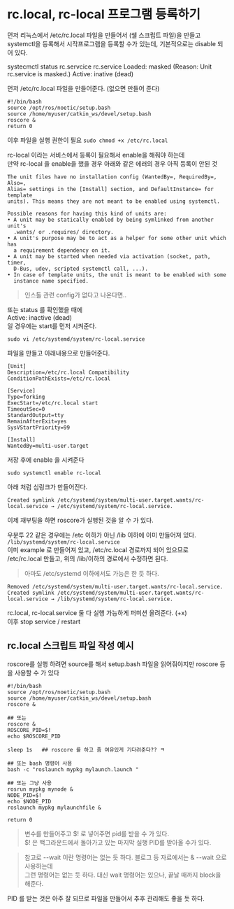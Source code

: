 # rc.local, rc-local 프로그램 등록하기

먼저 리눅스에서 /etc/rc.local 파일을 만들어서 (쉘 스크립트 파일)을 만들고   
systemctl을 등록해서 시작프로그램을 등록할 수가 있는데, 기본적으로는 disable 되어 있다.

systecmctl status  rc.servcice
rc.service
  Loaded: masked (Reason: Unit rc.service is masked.)
  Active: inative (dead)


먼저 /etc/rc.local 파일을 만들어준다. (없으면 만들어 준다)

```shell
#!/bin/bash
source /opt/ros/noetic/setup.bash
source /home/myuser/catkin_ws/devel/setup.bash
roscore &
return 0
```

이후 파일을 실행 권한이 필요
`sudo chmod +x /etc/rc.local`

rc-local 이라는 서비스에서 등록이 필요해서 enable을 해줘야 하는데   
만약 rc-local 을 enable을 했을 경우 
아래와 같은 에러의 경우 아직 등록이 안된 것

```
The unit files have no installation config (WantedBy=, RequiredBy=, Also=,
Alias= settings in the [Install] section, and DefaultInstance= for template
units). This means they are not meant to be enabled using systemctl.
 
Possible reasons for having this kind of units are:
• A unit may be statically enabled by being symlinked from another unit's
  .wants/ or .requires/ directory.
• A unit's purpose may be to act as a helper for some other unit which has
  a requirement dependency on it.
• A unit may be started when needed via activation (socket, path, timer,
  D-Bus, udev, scripted systemctl call, ...).
• In case of template units, the unit is meant to be enabled with some
  instance name specified.

```

> 인스톨 관련 config가 없다고 나온다면..

또는 status 를 확인했을 때에   
Active: inactive (dead)  
일 경우에는 start를 먼저 시켜준다.

```
sudo vi /etc/systemd/system/rc-local.service
```

파일을 만들고 아래내용으로 만들어준다.

```shell
[Unit]
Description=/etc/rc.local Compatibility
ConditionPathExists=/etc/rc.local

[Service]
Type=forking
ExecStart=/etc/rc.local start
TimeoutSec=0
StandardOutput=tty
RemainAfterExit=yes
SysVStartPriority=99

[Install]
WantedBy=multi-user.target
```

저장 후에 enable 을 시켜준다 
```
sudo systemctl enable rc-local
```

아래 처럼 심링크가 만들어진다.
```
Created symlink /etc/systemd/system/multi-user.target.wants/rc-local.service → /etc/systemd/system/rc-local.service.
```

이제 재부팅을 하면 roscore가 실행된 것을 알 수 가 있다.


우분투 22 같은 경우에는 /etc 이하가 아닌 /lib 이하에 이미 만들어져 있다. 
`/lib/systemd/system/rc-local.service`  
이미 example 로 만들어져 있고, /etc/rc.local 경로까지 되어 있으므로  
/etc/rc.local 만들고, 위의 /lib/이하의 경로에서 수정하면 된다.

> 아마도 /etc/systemd 이하에서도 가능은 한 듯 하다.
```
Removed /etc/systemd/system/multi-user.target.wants/rc-local.service.
Created symlink /etc/systemd/system/multi-user.target.wants/rc-local.service → /lib/systemd/system/rc-local.service.
```

rc.local, rc-local.service 둘 다 실행 가능하게 퍼미션 올려준다. (+x)  
이후 stop service / restart



## rc.local 스크립트 파일 작성 예시

roscore를 실행 하려면 source를 해서 setup.bash 파일을 읽어줘야지만 roscore 등을 사용할 수 가 있다

```shell
#!/bin/bash
source /opt/ros/noetic/setup.bash
source /home/myuser/catkin_ws/devel/setup.bash
roscore &

## 또는 
roscore &
ROSCORE_PID=$!
echo $ROSCORE_PID

sleep 1s   ## roscore 를 하고 좀 여유있게 기다려준다?? ㅋ 

## 또는 bash 명령어 사용
bash -c "roslaunch mypkg mylaunch.launch "

## 또는 그냥 사용
rosrun mypkg mynode &
NODE_PID=$!
echo $NODE_PID
roslaunch mypkg mylaunchfile &

return 0
```

> 변수를 만들어주고 $! 로 넣어주면 pid를 받을 수 가 있다.   
$! 은 백그라운드에서 돌아가고 있는 마지막 실행 PID를 받아올 수가 있다.  

> 참고로 --wait 이란 명령어는 없는 듯 하다. 블로그 등 자료에서는  & --wait 으로 사용하는데  
그런 명령어는 없는 듯 하다. 대신 wait 명령어는 있으나, 끝날 때까지 block을 해준다.


PID 를 받는 것은 아주 잘 되므로 파일을 만들어서 추후 관리해도 좋을 듯 하다.












